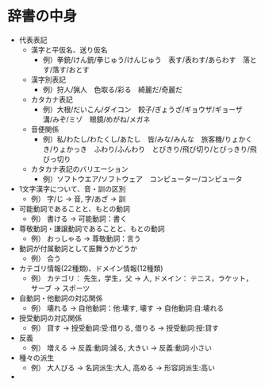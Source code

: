 
# 辞書の中身
- 代表表記
    - 漢字と平仮名、送り仮名
        - 例）拳銃/けん銃/拳じゅう/けんじゅう　表す/表わす/あらわす　落とす/落す/おとす
    - 漢字別表記
        - 例）狩人/猟人　色取る/彩る　綺麗だ/奇麗だ
    - カタカナ表記
        - 例）大根/だいこん/ダイコン　餃子/ぎょうざ/ギョウザ/ギョーザ　溝/みぞ/ミゾ　眼鏡/めがね/メガネ
    - 音便関係
        - 例）私/わたし/わたくし/あたし　皆/みな/みんな　旅客機/りょかくき/りょかっき　ふわり/ふんわり　とびきり/飛び切り/とびっきり/飛びっ切り
    - カタカナ表記のバリエーション
        - 例）ソフトウエア/ソフトウェア　コンピューター/コンピュータ
- 1文字漢字について、音・訓の区別
    - 例） 	字/じ → 音,  字/あざ → 訓
- 可能動詞であることと、もとの動詞
    - 例） 	書ける → 可能動詞：書く
- 尊敬動詞・謙譲動詞であることと、もとの動詞
    - 例） 	おっしゃる → 尊敬動詞：言う
- 動詞が付属動詞として振舞うかどうか
    - 例） 	合う
- カテゴリ情報(22種類)、ドメイン情報(12種類)
    - 例）	カテゴリ： 先生，学生，父 → 人, ドメイン： テニス，ラケット，サーブ → スポーツ
- 自動詞・他動詞の対応関係
    - 例）	壊れる → 自他動詞：他:壊す, 壊す → 自他動詞:自:壊れる
- 授受動詞の対応関係
    - 例）	貸す → 授受動詞:受:借りる, 借りる → 授受動詞:授:貸す
- 反義
    - 例）	増える → 反義:動詞:減る, 大きい → 反義:動詞:小さい
- 種々の派生
    - 例）	大人びる → 名詞派生:大人, 高める → 形容詞派生:高い
- 		






